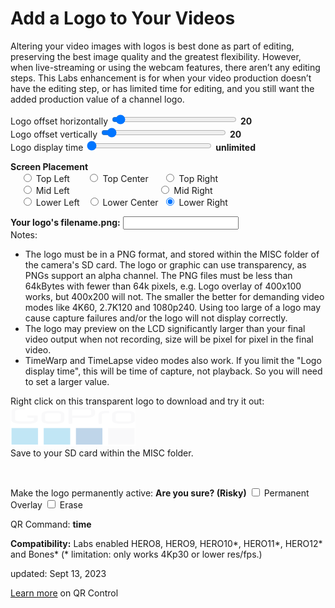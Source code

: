 # Add a Logo to Your Videos

<script src="../../jquery.min.js"></script>
<script src="../../qrcodeborder.js"></script>
<style>
        #qrcode{
            width: 100%;
        }
        div{
            width: 100%;
            display: inline-block;
        }
</style>

Altering your video images with logos is best done as part of editing, preserving the best image quality and the greatest flexibility. However, when live-streaming or using the webcam features, there aren’t any editing steps. This Labs enhancement is for when your video production doesn’t have the editing step, or has limited time for editing, and you still want the added production value of a channel logo.
 
Logo offset horizontally <input type="range" style="width: 200px;" id="xpos" name="xpos" min="0" max="600" value="20"><label for="xpos"></label> <b id="xpostxt">20</b><br>
Logo offset vertically <input type="range" style="width: 200px;" id="ypos" name="ypos" min="0" max="400" value="20"><label for="ypos"></label> <b id="ypostxt">20</b><br>
Logo display time <input type="range" style="width: 200px;" id="brnt" name="brnt" min="0" max="149" value="0"><label for="brnt"></label> <b id="brnttxt">unlimited</b>

**Screen Placement** <br>
  &nbsp;&nbsp;&nbsp;&nbsp;<input type="radio" id="sp1" name="placement" value="TL"> <label for="sp1">Top Left    </label>&nbsp;&nbsp;&nbsp;&nbsp;&nbsp;
  <input type="radio" id="sp2" name="placement" value="TC"> <label for="sp2">Top Center  </label>&nbsp;&nbsp;&nbsp;&nbsp;
  <input type="radio" id="sp3" name="placement" value="TR"> <label for="sp3">Top Right   </label><br>
  &nbsp;&nbsp;&nbsp;&nbsp;<input type="radio" id="sp4" name="placement" value="ML"> <label for="sp4">Mid Left    </label>&nbsp;&nbsp;&nbsp;&nbsp;&nbsp;&nbsp;&nbsp;&nbsp;&nbsp;&nbsp;&nbsp;&nbsp;&nbsp;&nbsp;&nbsp;&nbsp;&nbsp;&nbsp;&nbsp;&nbsp;&nbsp;&nbsp;&nbsp;&nbsp;&nbsp;&nbsp;&nbsp;&nbsp;&nbsp;&nbsp;&nbsp;&nbsp;&nbsp;&nbsp;
  <input type="radio" id="sp5" name="placement" value="MR"> <label for="sp5">Mid Right   </label><br>
  &nbsp;&nbsp;&nbsp;&nbsp;<input type="radio" id="sp6" name="placement" value="BL"> <label for="sp6">Lower Left  </label>&nbsp;
  <input type="radio" id="sp7" name="placement" value="BC"> <label for="sp7">Lower Center</label>&nbsp;
  <input type="radio" id="sp8" name="placement" value="BR" checked> <label for="sp8">Lower Right </label>&nbsp;<br>
  
**Your logo's filename.png:**  <input type="text" id="pngname" value=""><br>
Notes: 
- The logo must be in a PNG format, and stored within the MISC folder of the camera's SD card. The logo or graphic can use transparency, as PNGs support an alpha channel. The PNG files must be less than 64kBytes with fewer than 64k pixels, e.g. Logo overlay of 400x100 works, but 400x200 will not. The smaller the better for demanding video modes like 4K60, 2.7K120 and 1080p240. Using too large of a logo may cause capture failures and/or the logo will not display correctly.
- The logo may preview on the LCD significantly larger than your final video output when not recording, size will be pixel for pixel in the final video.
- TimeWarp and TimeLapse video modes also work. If you limit the "Logo display time", this will be time of capture, not playback. So you will need to set a larger value.      

Right click on this transparent logo to download and try it out:<br>
![GoProLogo.png](GoProLogo.png)<br>Save to your SD card within the MISC folder.

<center>
<div id="qrcode"></div>
<br>
</center>

Make the logo permanently active: **Are you sure? (Risky)**  <input type="checkbox" id="permanent" name="permanent"> <label for="permanent">Permanent Overlay</label> <input type="checkbox" id="erase" name="erase"> <label for="erase">Erase</label><br>

QR Command: <b id="qrtext">time</b><br>

		
**Compatibility:** Labs enabled HERO8, HERO9, HERO10*, HERO11*, HERO12* and Bones*  (* limitation: only works 4Kp30 or lower res/fps.)

updated: Sept 13, 2023

[Learn more](..) on QR Control

<script>
var once = true;
var qrcode;
var cmd = "";
var lasttimecmd = "";
var changed = true;

function dcmd(cmd, id) {
    var x;
    var i;
	if(document.getElementById(id) !== null)
	{
		x = document.getElementById(id).checked;
		if( x === true)
			cmd = cmd + document.getElementById(id).value;
	}
	else
	{
		for (i = 1; i < 15; i++) { 
			var newid = id+i;
			if(document.getElementById(newid) !== null)
			{
				x = document.getElementById(newid).checked;
				if( x === true)
					cmd = cmd + document.getElementById(newid).value;
			}
		}
	}
	return cmd;
}

function makeQR() 
{	
  if(once === true)
  {
    qrcode = new QRCode(document.getElementById("qrcode"), 
    {
      text : "\"You need to add\na logo using the\nPNG file format\"",
      width : 360,
      height : 360,
      correctLevel : QRCode.CorrectLevel.M
    });
    once = false;
  }
}

function timeLoop()
{
  if(document.getElementById("pngname") !== null)
  {
    var mtype = "o";
	var pos = dcmd("","sp");	
   
	if(document.getElementById("permanent").checked === true)
	{
		mtype = "!";
    }

    cmd = mtype + "MBRNX=" + document.getElementById("xpos").value + "," + document.getElementById("ypos").value;
	cmd = cmd + mtype + "MBRNP=\"" + pos + "\"";
	
	var filename = document.getElementById("pngname").value;
	
	
	if(document.getElementById("xpostxt") !== null)
	{
		var s = 0;
		var x = document.getElementById("xpos").value;
		var y = document.getElementById("ypos").value; 
		var tm = document.getElementById("brnt").value; 
		document.getElementById("xpostxt").innerHTML = x;
		document.getElementById("ypostxt").innerHTML = y;
		
		if(tm == 0) 
		{
			s = 0;
			document.getElementById("brnttxt").innerHTML = "unlimited";
		}
		else if (tm < 30)
		{
			s = Math.trunc(100*tm/30)/100;
			document.getElementById("brnttxt").innerHTML = s + " secs";
		}
		else if (tm < 90)
		{
			s = tm-29;
			document.getElementById("brnttxt").innerHTML = s + " secs";
		}
		else
		{
			s = (tm-89)*60;
			document.getElementById("brnttxt").innerHTML = (tm-89) + " mins";
		}
		
		cmd = cmd + mtype + "MBRNT=" + s;
		cmd = cmd + mtype + "MLOGO=\"" + document.getElementById("pngname").value + "\"";
		
		if(filename.length < 5)
		{
			cmd = "\"You need to add\na logo using the\nPNG file format\"";
		}
	}
	else
	{
		cmd = "\"You need to add\na logo using the\nPNG file format\"";
	}
	if(document.getElementById("erase").checked === true)
	{
		cmd = mtype + "MLOGO=\"\"";
	}
  }
  else
  {
    cmd = "oMLOGO=\"\"";
  }

  qrcode.clear(); 
  qrcode.makeCode(cmd);
  
  
  if(cmd != lasttimecmd)
  {
	changed = true;
	lasttimecmd = cmd;
  }
	
  if(changed === true)
  {
	document.getElementById("qrtext").innerHTML = cmd;
	changed = false;
  }
  
  var t = setTimeout(timeLoop, 50);
}

function myReloadFunction() {
  location.reload();
}

makeQR();
timeLoop();
</script>
